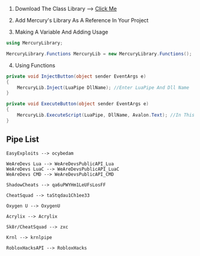 
1. Download The Class Library --> [Click Me](https://github.com/Nihon-Development/Mercury-Library/blob/main/Class%20Library/Mercury%20Library.dll?raw=true)

2. Add Mercury's Library As A Reference In Your Project

3. Making A Variable And Adding Usage

```csharp
using MercuryLibrary;

MercuryLibrary.Functions MercuryLib = new MercuryLibrary.Functions();
```

4. Using Functions

```csharp
private void InjectButton(object sender EventArgs e)
{
    MercuryLib.Inject(LuaPipe DllName); //Enter LuaPipe And Dll Name
}

private void ExecuteButton(object sender EventArgs e)
{
    MercuryLib.ExecuteScript(LuaPipe, DllName, Avalon.Text); //In This Instance We Are Using Avalon
}
```

## Pipe List

```
EasyExploits --> ocybedam

WeAreDevs Lua --> WeAreDevsPublicAPI_Lua
WeAreDevs LuaC --> WeAreDevsPublicAPI_LuaC
WeAreDevs CMD --> WeAreDevsPublicAPI_CMD

ShadowCheats --> qa6uPWYHm1LeUFsLosFF

CheatSquad --> taStqdau1Ch1ee33

Oxygen U --> OxygenU

Acrylix --> Acrylix

Sk8r/CheatSquad --> zxc

Krnl --> krnlpipe

RobloxHacksAPI --> RobloxHacks
```
